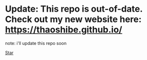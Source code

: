 # Update: This repo is out-of-date. Check out my new website here: https://thaoshibe.github.io/

note: i'll update this repo soon

<script async defer src="https://buttons.github.io/buttons.js"></script>
<!-- Place this tag where you want the button to render. -->
<a class="github-button" href="https://github.com/thaoshibe/Facial-Makeup-Web" data-icon="octicon-star" data-size="large" data-show-count="true" aria-label="Star thaoshibe/Facial-Makeup-Web on GitHub">Star</a>
